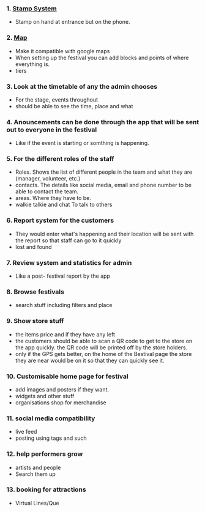 ### 1. [Stamp System](https://github.com/BrownTurtleBear/Events-On/blob/main/Features/Stamp%20System.md)
- Stamp on hand at entrance but on the phone.
### 2. [Map](https://github.com/BrownTurtleBear/Events-On/blob/main/Features/Map.md)
- Make it compatible with google maps
- When setting up the festival you can add blocks and points of where everything is.
- tiers
### 3. Look at the timetable of any the admin chooses
- For the stage, events throughout
- should be able to see the time, place and what
### 4. Anouncements can be done through the app that will be sent out to everyone in the festival
- Like if the event is starting or somthing is happening. 
### 5. For the different roles of the staff
- Roles. Shows the list of different people in the team and what they are (manager, volunteer, etc.)
- contacts. The details like social media, email and phone number to be able to contact the team.
- areas. Where they have to be.
- walkie talkie and chat To talk to others 
### 6. Report system for the customers
- They would enter what's happening and their location will be sent with the report so that staff can go to it quickly
- lost and found
### 7. Review system and statistics for admin
- Like a post- festival report by the app
### 8. Browse festivals
- search stuff including filters and place
### 9. Show store stuff
- the items price and if they have any left
- the customers should be able to scan a QR code to get to the store on the app quickly. the QR code will be printed off by the store holders.
- only if the GPS gets better, on the home of the Bestival page the store they are near would be on it so that they can quickly see it.
### 10. Customisable home page for festival
- add images and posters if they want.
- widgets and other stuff
- organisations shop for merchandise 
### 11. social media compatibility
- live feed
- posting using tags and such
### 12. help performers grow 
- artists and people 
- Search them up
### 13. booking for attractions
- Virtual Lines/Que
